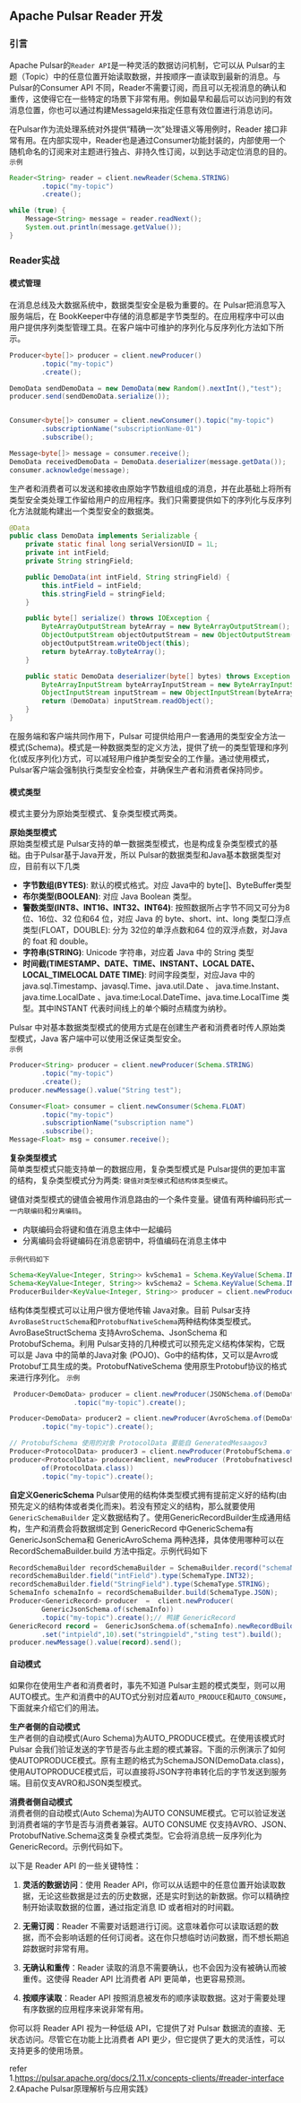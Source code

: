 ## Apache Pulsar Reader 开发 

### 引言    
Apache Pulsar的`Reader API`是一种灵活的数据访问机制，它可以从 Pulsar的主题（Topic）中的任意位置开始读取数据，并按顺序一直读取到最新的消息。与 Pulsar的Consumer API 不同，Reader不需要订阅，而且可以无视消息的确认和重传，这使得它在一些特定的场景下非常有用。例如最早和最后可以访问到的有效消息位置，你也可以通过构建Messageld来指定任意有效位置进行消息访问。  

在Pulsar作为流处理系统对外提供“精确一次”处理语义等用例时，Reader 接口非常有用。在内部实现中，Reader也是通过Consumer功能封装的，内部使用一个随机命名的订阅来对主题进行独占、非持久性订阅，以到达手动定位消息的目的。 
`示例`  
```java
Reader<String> reader = client.newReader(Schema.STRING)
        .topic("my-topic")
        .create();

while (true) {
    Message<String> message = reader.readNext();
    System.out.println(message.getValue());
}
```

### Reader实战

#### 模式管理   
在消息总线及大数据系统中，数据类型安全是极为重要的。在 Pulsar把消息写入服务端后，在 BookKeeper中存储的消息都是字节类型的。在应用程序中可以由用户提供序列类型管理工具。在客户端中可维护的序列化与反序列化方法如下所示。  
```java
Producer<byte[]> producer = client.newProducer()
        .topic("my-topic")
        .create();

DemoData sendDemoData = new DemoData(new Random().nextInt(),"test");
producer.send(sendDemoData.serialize());


Consumer<byte[]> consumer = client.newConsumer().topic("my-topic")
        .subscriptionName("subscriptionName-01")
        .subscribe();

Message<byte[]> message = consumer.receive();
DemoData receivedDemoData = DemoData.deserializer(message.getData());
consumer.acknowledge(message);
```

生产者和消费者可以发送和接收由原始字节数组组成的消息，并在此基础上将所有类型安全类处理工作留给用户的应用程序。我们只需要提供如下的序列化与反序列化方法就能构建出一个类型安全的数据类。  
```java
@Data
public class DemoData implements Serializable {
    private static final long serialVersionUID = 1L;
    private int intField;
    private String stringField;

    public DemoData(int intField, String stringField) {
        this.intField = intField;
        this.stringField = stringField;
    }

    public byte[] serialize() throws IOException {
        ByteArrayOutputStream byteArray = new ByteArrayOutputStream();
        ObjectOutputStream objectOutputStream = new ObjectOutputStream(byteArray);
        objectOutputStream.writeObject(this);
        return byteArray.toByteArray();
    }

    public static DemoData deserializer(byte[] bytes) throws Exception {
        ByteArrayInputStream byteArrayInputStream = new ByteArrayInputStream(bytes);
        ObjectInputStream inputStream = new ObjectInputStream(byteArrayInputStream);
        return (DemoData) inputStream.readObject();
    }
}
``` 
在服务端和客户端共同作用下，Pulsar 可提供给用户一套通用的类型安全方法一模式(Schema)。模式是一种数据类型的定义方法，提供了统一的类型管理和序列化(或反序列化)方式，可以减轻用户维护类型安全的工作量。通过使用模式，Pulsar客户端会强制执行类型安全检查，并确保生产者和消费者保持同步。 


#### 模式类型
模式主要分为原始类型模式、复杂类型模式两类。

**原始类型模式**    
原始类型模式是 Pulsar支持的单一数据类型模式，也是构成复杂类型模式的基础。由于Pulsar基于Java开发，所以 Pulsar的数据类型和Java基本数据类型对应，目前有以下几类    
* **字节数组(BYTES)**: 默认的模式格式。对应 Java中的 byte[]、ByteBuffer类型 
* **布尔类型(BOOLEAN)**: 对应 Java Boolean 类型。   
* **警数类型(INT8、INT16、INT32、INT64)**: 按照数据所占字节不同又可分为8位、16位、32 位和64 位，对应 Java 的 byte、short、int、long 类型口浮点类型(FLOAT，DOUBLE): 分为 32位的单浮点数和64 位的双浮点数，对Java 的 foat 和 double。 
* **字符串(STRING)**: Unicode 字符串，对应着 Java 中的 String 类型      
* **时间截(TIMESTAMP、DATE、TIME、INSTANT、LOCAL DATE、LOCAL_TIMELOCAL DATE TIME)**: 时间字段类型，对应Java 中的java.sql.Timestamp、javasql.Time、java.util.Date 、 java.time.Instant、java.time.LocalDate 、java.time:Local.DateTime、java.time.LocalTime 类型。其中INSTANT 代表时间线上的单个瞬时点精度为纳秒。

Pulsar 中对基本数据类型模式的使用方式是在创建生产者和消费者时传人原始类型模式，Java 客户端中可以使用泛保证类型安全。    
`示例`  
```java
Producer<String> producer = client.newProducer(Schema.STRING)
        .topic("my-topic")
        .create();
producer.newMessage().value("String test");

Consumer<Float> consumer = client.newConsumer(Schema.FLOAT)
        .topic("my-topic")
        .subscriptionName("subscription name")
        .subscribe();
Message<Float> msg = consumer.receive();
```

**复杂类型模式**    
简单类型模式只能支持单一的数据应用，复杂类型模式是 Pulsar提供的更加丰富的结构，复杂类型模式分为两类: `键值对类型模式`和`结构体类型模式`。   

键值对类型模式的键值会被用作消息路由的一个条件变量。键值有两种编码形式一一`内联编码`和`分离编码`。
* 内联编码会将键和值在消息主体中一起编码    
* 分离编码会将键编码在消息密钥中，将值编码在消息主体中  

`示例代码如下`  
```java
Schema<KeyValue<Integer, String>> kvSchema1 = Schema.KeyValue(Schema.INT32,Schema.STRING, KeyValueEncodingType.INLINE);
Schema<KeyValue<Integer, String>> kvSchema2 = Schema.KeyValue(Schema.INT32,Schema.STRING, KeyValueEncodingType.SEPARATED);
ProducerBuilder<KeyValue<Integer, String>> producer = client.newProducer(kvSchema1);
```

结构体类型模式可以让用户很方便地传输 Java对象。目前 Pulsar支持`AvroBaseStructSchema`和`ProtobufNativeSchema`两种结构体类型模式。 AvroBaseStructSchema 支持AvroSchema、JsonSchema 和 ProtobufSchema。利用 Pulsar支持的几种模式可以预先定义结构体架构，它既可以是 Java 中的简单的Java对象 (POJO)、Go中的结构体，又可以是Avro或Protobuf工具生成的类。ProtobufNativeSchema 使用原生Protobuf协议的格式来进行序列化。 
`示例`  
```java
 Producer<DemoData> producer = client.newProducer(JSONSchema.of(DemoData.class))
                .topic("my-topic").create();

Producer<DemoData> producer2 = client.newProducer(AvroSchema.of(DemoData.class))
        .topic("my-topic").create();

// ProtobufSchema 使用的对象 ProtocolData 要能自 GeneratedMesaagov3
Producer<ProtocolData> producer3 = client.newProducer(ProtobufSchema.of(ProtocolData.class))
producer<ProtocolData> producer4mclient, newProducer (Protobufnativeschema
        of(ProtocolData.class))
        .topic("my-topic").create();
```

**自定义GenericSchema** 
Pulsar使用的结构体类型模式拥有提前定义好的结构(由预先定义的结构体或者类化而来)。若没有预定义的结构，那么就要使用 `GenericSchemaBuilder` 定义数据结构了。使用GenericRecordBuilder生成通用结构，生产和消费会将数据绑定到 GenericRecord 中GenericSchema有 GenericJsonSchema和 GenericAvroSchema 两种选择，具体使用哪种可以在RecordSchemaBuilder.build 方法中指定。示例代码如下 
```java
RecordSchemaBuilder recordSchemaBuilder = SchemaBuilder.record("schemaName");
recordSchemaBuilder.field("intField").type(SchemaType.INT32);
recordSchemaBuilder.field("StringField").type(SchemaType.STRING);
SchemaInfo schemaInfo = recordSchemaBuilder.build(SchemaType.JSON);
Producer<GenericRecord> producer  =  client.newProducer(
        GenericJsonSchema.of(schemaInfo))
        .topic("my-topic").create();// 鸭建 GenericRecord
GenericRecord record =  GenericJsonSchema.of(schemaInfo).newRecordBuilder()
        .set("intpield",10).set("stringpield","sting test").build();
producer.newMessage().value(record).send();
```

#### 自动模式   
如果你在使用生产者和消费者时，事先不知道 Pulsar主题的模式类型，则可以用AUTO模式。生产和消费中的AUTO式分别对应着`AUTO_PRODUCE`和`AUTO_CONSUME`，下面就来介绍它们的用法。     

**生产者侧的自动模式**    
生产者侧的自动模式(Auro Schema)为AUTO_PRODUCE模式。在使用该模式时Pulsar 会我们验证发送的字节是否与此主题的模式兼容。下面的示例演示了如何使AUTOPRODUCE模式。原有主题的格式为SchemaJSON(DemoData.class)，使用AUTOPRODUCE模式后，可以直接将JSON字符串转化后的字节发送到服务端。目前仅支AVRO和JSON类型模式。
    
**消费者侧自动模式**        
消费者侧的自动模式(Auto Schema)为AUTO CONSUME模式。它可以验证发送到消费者端的字节是否与消费者兼容。AUTO CONSUME 仅支持AVRO、JSON、ProtobufNative.Schema这类复杂模式类型。它会将消息统一反序列化为 GenericRecord。示例代码如下。


以下是 Reader API 的一些关键特性：  

1. **灵活的数据访问**：使用 Reader API，你可以从话题中的任意位置开始读取数据，无论这些数据是过去的历史数据，还是实时到达的新数据。你可以精确控制开始读取数据的位置，通过指定消息 ID 或者相对的时间戳。

2. **无需订阅**：Reader 不需要对话题进行订阅。这意味着你可以读取话题的数据，而不会影响话题的任何订阅者。这在你只想临时访问数据，而不想长期追踪数据时非常有用。

3. **无确认和重传**：Reader 读取的消息不需要确认，也不会因为没有被确认而被重传。这使得 Reader API 比消费者 API 更简单，也更容易预测。

4. **按顺序读取**：Reader API 按照消息被发布的顺序读取数据。这对于需要处理有序数据的应用程序来说非常有用。

你可以将 Reader API 视为一种低级 API，它提供了对 Pulsar 数据流的直接、无状态访问。尽管它在功能上比消费者 API 更少，但它提供了更大的灵活性，可以支持更多的使用场景。

refer   
1.https://pulsar.apache.org/docs/2.11.x/concepts-clients/#reader-interface  
2.《Apache Pulsar原理解析与应用实践》 